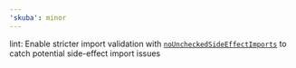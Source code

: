 ```yaml
---
'skuba': minor
---
```


lint: Enable stricter import validation with [`noUncheckedSideEffectImports`](https://www.typescriptlang.org/tsconfig/#noUncheckedSideEffectImports) to catch potential side-effect import issues
